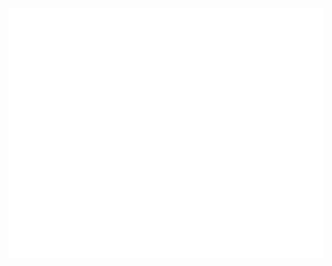 <div align="center">
    <br>
    <a href="https://www.semasquare.com/karriere/">
        <img src="header.svg" width="800" height="400">
    </a>
    <br>
</div>
